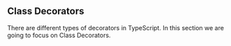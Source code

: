 ## Class Decorators

There are different types of decorators in TypeScript. In this section we are going to focus on Class Decorators.

